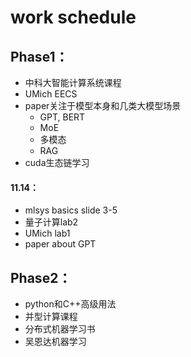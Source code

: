 # work schedule

## Phase1：

- 中科大智能计算系统课程
- UMich EECS
- paper关注于模型本身和几类大模型场景
  - GPT, BERT
  - MoE
  - 多模态
  - RAG
- cuda生态链学习

#### 11.14：

- mlsys basics slide 3-5
- 量子计算lab2
- UMich lab1
- paper about GPT

## Phase2：

- python和C++高级用法
- 并型计算课程
- 分布式机器学习书
- 吴恩达机器学习


